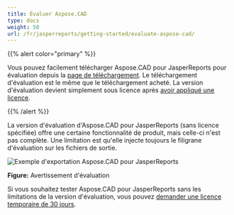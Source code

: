 ```yaml
---
title: Évaluer Aspose.CAD
type: docs
weight: 50
url: /fr/jasperreports/getting-started/evaluate-aspose-cad/
---
```


{{% alert color="primary" %}}

Vous pouvez facilement télécharger Aspose.CAD pour JasperReports pour évaluation depuis la [page de téléchargement](https://downloads.aspose.com/cad/jasperreports). Le téléchargement d'évaluation est le même que le téléchargement acheté. La version d'évaluation devient simplement sous licence après [avoir appliqué une licence](/fr/cad/jasperreports/licensing/).

{{% /alert %}}

La version d'évaluation d'Aspose.CAD pour JasperReports (sans licence spécifiée) offre une certaine fonctionnalité de produit, mais celle-ci n'est pas complète. Une limitation est qu'elle injecte toujours le filigrane d'évaluation sur les fichiers de sortie.

![Exemple d'exportation Aspose.CAD pour JasperReports](/cad/_assets/jasper/AreaChartReport.jpg)

**Figure:** Avertissement d'évaluation

Si vous souhaitez tester Aspose.CAD pour JasperReports sans les limitations de la version d'évaluation, vous pouvez [demander une licence temporaire de 30 jours](https://purchase.aspose.com/temporary-license).
